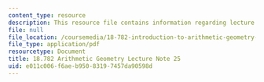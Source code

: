 ```yaml
---
content_type: resource
description: This resource file contains information regarding lecture note 25.
file: null
file_location: /coursemedia/18-782-introduction-to-arithmetic-geometry-fall-2013/e011c006f6aeb95083197457da90598d_MIT18_782F13_lec25.pdf
file_type: application/pdf
resourcetype: Document
title: 18.782 Arithmetic Geometry Lecture Note 25
uid: e011c006-f6ae-b950-8319-7457da90598d
---
```

